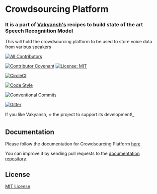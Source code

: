 # Crowdsourcing Platform
### It is a part of [Vakyansh's](https://open-speech-ekstep.github.io) recipes to build state of the art Speech Recogniition Model


This will hold the crowdsourcing platform to be used to store voice data from various speakers 

<!-- ALL-CONTRIBUTORS-BADGE:START - Do not remove or modify this section -->
[![All Contributors](https://img.shields.io/badge/all_contributors-13-orange.svg?style=flat-square)](#contributors-)
<!-- ALL-CONTRIBUTORS-BADGE:END -->
[![Contributor Covenant](https://img.shields.io/badge/Contributor%20Covenant-v1.4%20adopted-ff69b4.svg)](code-of-conduct.md)
[![License: MIT](https://img.shields.io/badge/License-MIT-yellow.svg)](https://opensource.org/licenses/MIT)

[![CircleCI](https://circleci.com/gh/Open-Speech-EkStep/crowdsource-dataplatform.svg?style=shield&circle-token=87fa694ba1f81c934edbd19f24509ba7302cd3b7)](https://app.circleci.com/pipelines/github/Open-Speech-EkStep/crowdsource-dataplatform)

[![Code Style](https://img.shields.io/badge/code%20style-black-000000.svg)](https://github.com/psf/black)

[![Conventional Commits](https://img.shields.io/badge/Conventional%20Commits-1.0.0-yellow.svg)](https://conventionalcommits.org)

[![Gitter](https://badges.gitter.im/Vakyansh/community.svg)](https://gitter.im/Vakyansh/community?utm_source=badge&utm_medium=badge&utm_campaign=pr-badge)

If you like Vakyansh, ⭐ the project to support its development!_   

## Documentation

Please follow the documentation for Crowdsourcing Platform [here](https://open-speech-ekstep.github.io/crowdsource_platform/)

You can improve it by sending pull requests to the
[documentation repository](https://github.com/Open-Speech-EkStep/open-speech-ekstep.github.io).

## License
[MIT License](LICENSE)
